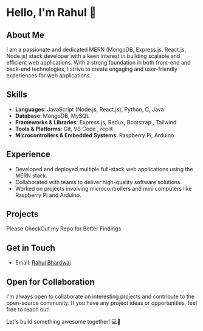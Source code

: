 # Hello, I'm Rahul 👋

## About Me

I am a passionate and dedicated MERN (MongoDB, Express.js, React.js, Node.js) stack developer with a keen interest in building scalable and efficient web applications. With a strong foundation in both front-end and back-end technologies, I strive to create engaging and user-friendly experiences for web applications.

## Skills

- **Languages**: JavaScript (Node.js, React.js), Python, C, Java
- **Database**: MongoDB, MySQL
- **Frameworks & Libraries**: Express.js, Redux, Bootstrap , Tailwind
- **Tools & Platforms**: Git, VS Code , replit
- **Microcontrollers & Embedded Systems**: Raspberry Pi, Arduino

## Experience

- Developed and deployed multiple full-stack web applications using the MERN stack.
- Collaborated with teams to deliver high-quality software solutions.
- Worked on projects involving microcontrollers and mini computers like Raspberry Pi and Arduino.

## Projects

Please CheckOut my Repo for Better Findings

## Get in Touch

- Email: [Rahul Bhardwaj](rahulbhardwaj987@outlook.com)


## Open for Collaboration

I'm always open to collaborate on interesting projects and contribute to the open-source community. If you have any project ideas or opportunities, feel free to reach out!

Let's build something awesome together! 💻🚀
